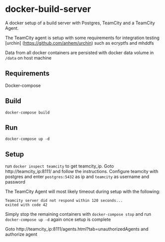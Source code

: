 # docker-build-server

A docker setup of a build server with Postgres, TeamCity and a TeamCity Agent.

The TeamCity agent is setup with some requirements for integration testing [urchin] (https://github.com/anhem/urchin) such as ecryptfs and mhddfs

Data from all docker containers are persisted with docker data volume in `/data` on host machine

## Requirements

Docker-compose

## Build

```
docker-compose build
```

## Run

```
docker-compose up -d
```

## Setup

run `docker inspect teamcity` to get teamcity_ip.
Goto http://teamcity_ip:8111/ and follow the instructions.
Configure teamcity with postgres and enter `postgres:5432` as ip and `teamcity` as username and password

The TeamCity Agent will most likely timeout during setup with the following:
```
Teamcity server did not respond within 120 seconds...
exited with code 42
```
Simply stop the remaining containers with `docker-compose stop` and run `docker-compose up -d` again once setup is complete

Goto http://teamcity_ip:8111/agents.html?tab=unauthorizedAgents and authorize agent


